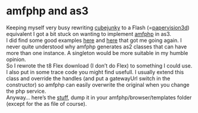 <!--
  id: 296
  date: 2007-04-15T21:07:43
  modified: 2014-03-11T08:47:30
  slug: amfphp-and-as3
  type: post
  excerpt: <p>Keeping myself very busy rewriting cubejunky to a Flash (=papervision3d) equivalent I got a bit stuck on wanting to implement amfphp in as3. I did find some good examples here and here that got me going again. I never quite understood why amfphp generates as2 classes that can have more than one instance. A singleton [&hellip;]</p>
  categories: code, backend, work, Actionscript
  tags: amfphp
  inCv: 
  inPortfolio: 
  dateFrom: 
  dateTo: 
-->

# amfphp and as3

<p>Keeping myself very busy rewriting <a href="javascript:Sjeiti.showIFrame('coderef.php?id=611',800,600,'Cubejunky',this)" title="Remember Sokoban?... sort of like that but then in 3D">cubejunky</a> to a Flash (=<a href="http://www.papervision3d.org" target="pv3d">papervision3d</a>) equivalent I got a bit stuck on wanting to implement <a href="http://www.amfphp.org/" target="ap">amfphp</a> in as3.<br />
I did find some good examples <a href="http://www.oscartrelles.com/archives/as3_flash_remoting_example" target="ot">here</a> and <a href="http://t8design.com/weblogs/?p=14" target="t8d">here</a> that got me going again. I never quite understood why amfphp generates as2 classes that can have more than one instance. A singleton would be more suitable in my humble opinion.<br />
So I rewrote the t8 Flex download (I don&#8217;t do Flex) to something I could use. I also put in some trace code you might find usefull. I usually extend this class and override the handles (and put a gatewayUrl switch in the constructor) so amfphp can easily overwrite the original when you change the php service.<br />
Anyway&#8230; here&#8217;s the <a href="https://res.cloudinary.com/dn1rmdjs5/image/upload/v1566568756/rv/amfphp_as3.zip">stuff</a>, dump it in your amfphp/browser/templates folder (except for the as file of course).</p>